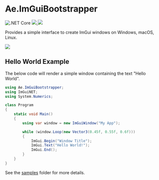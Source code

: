 # Ae.ImGuiBootstrapper

![.NET Core](https://github.com/alanedwardes/Ae.ImGuiBootstrapper/workflows/.NET/badge.svg?branch=master) [![](https://img.shields.io/nuget/v/Ae.ImGuiBootstrapper) ![](https://img.shields.io/badge/framework-netstandard2.0-blue)](https://www.nuget.org/packages/Ae.ImGuiBootstrapper/) 

Provides a simple interface to create ImGui windows on Windows, macOS, Linux.

![](https://s.edward.es/bfeba1bb-c2cb-46d3-96be-2af4a9fcc6dd.png)

## Hello World Example

The below code will render a simple window containing the text "Hello World".

```csharp
using Ae.ImGuiBootstrapper;
using ImGuiNET;
using System.Numerics;

class Program
{
    static void Main()
    {
        using var window = new ImGuiWindow("My App");

        while (window.Loop(new Vector3(0.45f, 0.55f, 0.6f)))
        {
            ImGui.Begin("Window Title");
            ImGui.Text("Hello World!");
            ImGui.End();
        }
    }
}
```

See the [samples](https://github.com/alanedwardes/Ae.ImGuiBootstrapper/tree/master/samples) folder for more details.
